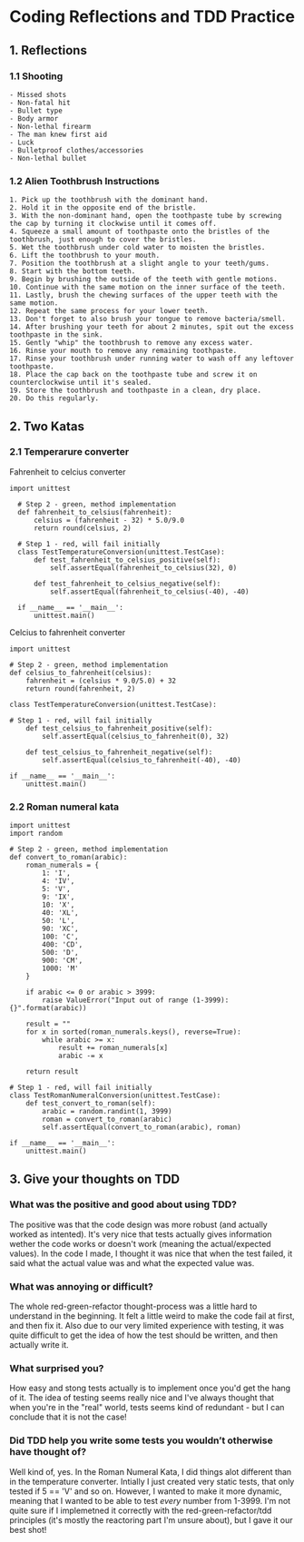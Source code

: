 # Coding Reflections and TDD Practice

## 1. Reflections

  ### 1.1 Shooting

    - Missed shots
    - Non-fatal hit
    - Bullet type
    - Body armor
    - Non-lethal firearm
    - The man knew first aid
    - Luck
    - Bulletproof clothes/accessories
    - Non-lethal bullet
  
  ### 1.2 Alien Toothbrush Instructions
  
    1. Pick up the toothbrush with the dominant hand.
    2. Hold it in the opposite end of the bristle.
    3. With the non-dominant hand, open the toothpaste tube by screwing the cap by turning it clockwise until it comes off.
    4. Squeeze a small amount of toothpaste onto the bristles of the toothbrush, just enough to cover the bristles.
    5. Wet the toothbrush under cold water to moisten the bristles.
    6. Lift the toothbrush to your mouth.
    7. Position the toothbrush at a slight angle to your teeth/gums.
    8. Start with the bottom teeth.
    9. Begin by brushing the outside of the teeth with gentle motions.
    10. Continue with the same motion on the inner surface of the teeth.
    11. Lastly, brush the chewing surfaces of the upper teeth with the same motion.
    12. Repeat the same process for your lower teeth.
    13. Don't forget to also brush your tongue to remove bacteria/smell.
    14. After brushing your teeth for about 2 minutes, spit out the excess toothpaste in the sink.
    15. Gently "whip" the toothbrush to remove any excess water.
    16. Rinse your mouth to remove any remaining toothpaste.
    17. Rinse your toothbrush under running water to wash off any leftover toothpaste.
    18. Place the cap back on the toothpaste tube and screw it on counterclockwise until it's sealed.
    19. Store the toothbrush and toothpaste in a clean, dry place.
    20. Do this regularly.

## 2. Two Katas

  ### 2.1 Temperarure converter

  Fahrenheit to celcius converter
```
import unittest

  # Step 2 - green, method implementation
  def fahrenheit_to_celsius(fahrenheit):
      celsius = (fahrenheit - 32) * 5.0/9.0
      return round(celsius, 2)

  # Step 1 - red, will fail initially
  class TestTemperatureConversion(unittest.TestCase):
      def test_fahrenheit_to_celsius_positive(self):
          self.assertEqual(fahrenheit_to_celsius(32), 0)

      def test_fahrenheit_to_celsius_negative(self):
          self.assertEqual(fahrenheit_to_celsius(-40), -40)

  if __name__ == '__main__':
      unittest.main()
  ```

Celcius to fahrenheit converter
```
import unittest

# Step 2 - green, method implementation
def celsius_to_fahrenheit(celsius):
    fahrenheit = (celsius * 9.0/5.0) + 32
    return round(fahrenheit, 2)

class TestTemperatureConversion(unittest.TestCase):

# Step 1 - red, will fail initially
    def test_celsius_to_fahrenheit_positive(self):
        self.assertEqual(celsius_to_fahrenheit(0), 32)

    def test_celsius_to_fahrenheit_negative(self):
        self.assertEqual(celsius_to_fahrenheit(-40), -40)
        
if __name__ == '__main__':
    unittest.main()
```

  ### 2.2 Roman numeral kata
```
import unittest
import random

# Step 2 - green, method implementation
def convert_to_roman(arabic):
    roman_numerals = {
        1: 'I',
        4: 'IV',
        5: 'V',
        9: 'IX',
        10: 'X',
        40: 'XL',
        50: 'L',
        90: 'XC',
        100: 'C',
        400: 'CD',
        500: 'D',
        900: 'CM',
        1000: 'M'
    }

    if arabic <= 0 or arabic > 3999:
        raise ValueError("Input out of range (1-3999): {}".format(arabic))

    result = ""
    for x in sorted(roman_numerals.keys(), reverse=True):
        while arabic >= x:
            result += roman_numerals[x]
            arabic -= x

    return result

# Step 1 - red, will fail initially
class TestRomanNumeralConversion(unittest.TestCase):
    def test_convert_to_roman(self):
        arabic = random.randint(1, 3999)
        roman = convert_to_roman(arabic)
        self.assertEqual(convert_to_roman(arabic), roman)

if __name__ == '__main__':
    unittest.main()
```
  

## 3. Give your thoughts on TDD

### What was the positive and good about using TDD?
The positive was that the code design was more robust (and actually worked as intented). It's very nice that tests actually gives       information wether the code works or doesn't work (meaning the actual/expected values). In the code I made, I thought it was nice that when the test failed, it said what the actual value was and what the expected value was.

### What was annoying or difficult?
The whole red-green-refactor thought-process was a little hard to understand in the beginning. It felt a little weird to make the code   fail at first, and then fix it. 
Also due to our very limited experience with testing, it was quite difficult to get the idea of how the test should be written, and then actually write it.

### What surprised you?
How easy and stong tests actually is to implement once you'd get the hang of it. The idea of testing seems really nice and I've always thought that when you're in the "real" world, tests seems kind of redundant - but I can conclude that it is not the case!

### Did TDD help you write some tests you wouldn’t otherwise have thought of?
Well kind of, yes. In the Roman Numeral Kata, I did things alot different than in the temperature converter. Intially I just created very static tests, that only tested if 5 == 'V' and so on.
However, I wanted to make it more dynamic, meaning that I wanted to be able to test *every* number from 1-3999. I'm not quite sure if I implemetned it correctly with the red-green-refactor/tdd principles (it's mostly the reactoring part I'm unsure about), but I gave it our best shot!

